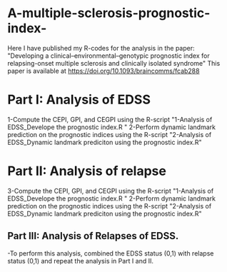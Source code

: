 # A-multiple-sclerosis-prognostic-index-
Here I have published my R-codes for the analysis in the paper: "Developing a clinical–environmental–genotypic prognostic index for relapsing-onset multiple sclerosis and clinically isolated syndrome"
This paper is available at https://doi.org/10.1093/braincomms/fcab288

# Part I: Analysis of EDSS

1-Compute the CEPI, GPI, and CEGPI using the R-script "1-Analysis of EDSS_Develope the prognostic index.R "
2-Perform dynamic landmark prediction on the prognostic indices using the R-script "2-Analysis of EDSS_Dynamic landmark prediciton using the prognostic index.R"

# Part II: Analysis of relapse

3-Compute the CEPI, GPI, and CEGPI using the R-script "1-Analysis of EDSS_Develope the prognostic index.R "
2-Perform dynamic landmark prediction on the prognostic indices using the R-script "2-Analysis of EDSS_Dynamic landmark prediciton using the prognostic index.R"

## Part III: Analysis of Relapses of EDSS.

-To perform this analysis, combined the EDSS status (0,1) with relapse status (0,1) and repeat the analysis in Part I and II.

